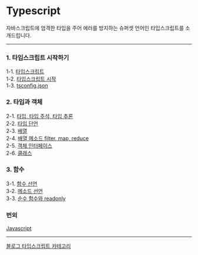 # Typescript
자바스크립트에 엄격한 타입을 주어 에러를 방지하는 슈퍼셋 언어인 타입스크립트를 소개드립니다.

---
### 1. 타입스크립트 시작하기
1-1. [타입스크립트](https://bamtory29.tistory.com/entry/Typescript-%ED%83%80%EC%9E%85%EC%8A%A4%ED%81%AC%EB%A6%BD%ED%8A%B8?category=1031311) <br/>
1-2. [타입스크립트 시작](https://bamtory29.tistory.com/entry/Typescript-%ED%83%80%EC%9E%85%EC%8A%A4%ED%81%AC%EB%A6%BD%ED%8A%B8-%ED%94%84%EB%A1%9C%EC%A0%9D%ED%8A%B8?category=1031311) <br/>
1-3. [tsconfig.json](https://bamtory29.tistory.com/entry/tsconfigjson?category=1031311) <br/>

### 2. 타입과 객체
2-1. [타입, 타입 주석, 타입 추론](https://bamtory29.tistory.com/entry/Typescript-%ED%83%80%EC%9E%85%EC%8A%A4%ED%81%AC%EB%A6%BD%ED%8A%B8-%EB%B3%80%EC%88%98?category=1031311) <br/>
2-2. [타입 단언](https://bamtory29.tistory.com/entry/Typescript-%ED%83%80%EC%9E%85-%EB%8B%A8%EC%96%B8?category=1031311) <br/>
2-3. [배열](https://bamtory29.tistory.com/entry/Typescript-%EB%B0%B0%EC%97%B4?category=1031311) <br/>
2-4. [배열 메소드 filter, map, reduce](https://bamtory29.tistory.com/entry/Typescript-%EB%B0%B0%EC%97%B4-%EB%A9%94%EC%86%8C%EB%93%9C-filter-map-reduce?category=1031311) <br/>
2-5. [객체 인터페이스](https://bamtory29.tistory.com/entry/Typescript-%EC%9D%B8%ED%84%B0%ED%8E%98%EC%9D%B4%EC%8A%A4?category=1031311) <br/>
2-6. [클래스](https://bamtory29.tistory.com/entry/Typescript-%ED%81%B4%EB%9E%98%EC%8A%A4?category=1031311) <br/>

### 3. 함수
3-1. [함수 선언](https://bamtory29.tistory.com/entry/Typescript-%ED%83%80%EC%9E%85%EC%8A%A4%ED%81%AC%EB%A6%BD%ED%8A%B8-%ED%95%A8%EC%88%98?category=1031311) <br/>
3-2. [메소드 선언](https://bamtory29.tistory.com/entry/Typescript-%EB%A9%94%EC%86%8C%EB%93%9C?category=1031311) <br/>
3-3. [순수 함수와 readonly](https://bamtory29.tistory.com/entry/Typescript-readonly%EC%99%80-%EC%88%9C%EC%88%98-%ED%95%A8%EC%88%98?category=1031311) <br/>

### 번외
[Javascript](https://github.com/Bam-j/study-repo/blob/main/JAVASCRIPT.md) <br/>

---
[블로그 타입스크립트 카테고리](https://bamtory29.tistory.com/category/Programming/Typescript?page=1) <br/>
